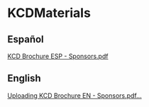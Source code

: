 # KCDMaterials

## Español
[KCD Brochure ESP - Sponsors.pdf](https://github.com/fhcn-io/KCDMaterials/files/11202129/KCD.Brochure.ESP.-.Sponsors.pdf)

## English
[Uploading KCD Brochure EN - Sponsors.pdf…]()
